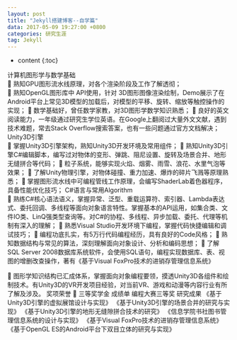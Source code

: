 ```yaml
---
layout: post
title: "Jekyll搭建博客--自学篇"
data: 2017-05-09 19:27:00 +0800
categories: 研究生涯
tag: Jekyll
---
```

* content
{:toc}

计算机图形学与数学基础    
	熟知GPU图形流水线原理，对各个渲染阶段及工作了解透彻；                                
	熟知OpenGL图形库中 API使用，针对 3D图形图像渲染绘制，Demo展示了在Android平台上常见3D模型的加载后，对模型的平移、旋转、缩放等触控操作的实现；
	数学基础好，曾任数学家教，对3D图形学数学知识熟悉；
	良好的英文阅读能力，一年级通过研究生学位英语。在Google上翻阅过大量外文文献，遇到技术难题，常去Stack Overflow搜索答案，也有一些问题通过官方文档解决；
Unity3D引擎                                               
	掌握Unity3D引擎架构，熟知Unity3D开发环境及常用组件；
	熟知Unity3D引擎C#编辑脚本，编写过对物体的变形、弹跳、阻尼设置、旋转及场景合并、地形无缝拼合等代码；
	粒子系统，能够实现火焰、烟雾、雨雪、浪花、水里气泡等效果；
	了解Unity物理引擎，对物体碰撞、重力加速、爆炸的碎片飞溅等原理熟悉；
	掌握图形流水线中可编程管线工作原理，会编写ShaderLab着色器程序，具备性能优化技巧；
C#语言与常用Algorithm  
	熟练C#核心语法语义，掌握异常、泛型、重载运算符、索引器、Lambda表达式、委托回调、多线程等面向对象语言特性。掌握基本的API运用，如集合类、文件IO类、LinQ强类型查询等。对C#的协程、多线程、异步加载、委托、代理等机制有深入的理解；
	熟悉Visual Studio开发环境下编程，掌握代码快捷编辑和调试技巧；
	编程功底扎实，有5万行代码编程经历，具有良好的Code风格；
	熟知数据结构与常见的算法，深刻理解面向对象设计、分析和编码思想；
	了解SQL Server 2008数据库系统软件，会使用SQL语句，编程实现数据库、表、视图的增删改查操作，著有《基于Visual FoxPro技术的进销存管理信息系统》    
                               
	图形学知识结构已汇成体系，掌握面向对象编程要领，摸透Unity3D各组件和绘制技术。有Unity3D的VR开发项目经验，对当前VR、游戏和动漫等内容行业有所了解及涉及。
奖项荣誉
	三等奖学金	成绩单	编程大赛三等奖
研究成果
《基于Unity3D引擎的虚拟展馆设计与实现》
《基于Unity3D引擎的场景合并的研究与实现》
《基于Unity3D引擎的地形无缝隙拼合技术的研究》
《信息学院书社图书管理信息系统的设计与实现》
《基于Visual FoxPro技术的进销存管理信息系统》
《基于OpenGL ES的Android平台下双目立体的研究与实现》
